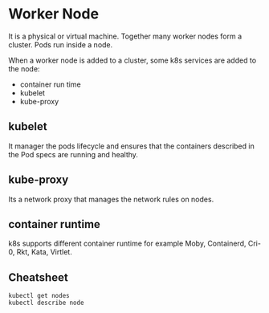# Worker Node

It is a physical or virtual machine. Together many worker nodes form a cluster. Pods run inside a node.

When a worker node is added to a cluster, some k8s services are added to the node:

- container run time
- kubelet
- kube-proxy

## kubelet

It manager the pods lifecycle and ensures that the containers described in the Pod specs are running and healthy.

## kube-proxy

Its a network proxy that manages the network rules on nodes.

## container runtime

k8s supports different container runtime for example Moby, Containerd, Cri-0, Rkt, Kata, Virtlet.

## Cheatsheet

```shell
kubectl get nodes
kubectl describe node
```
